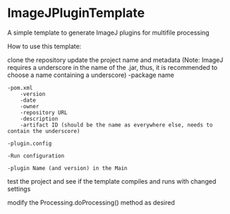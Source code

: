 # ImageJPluginTemplate
A simple template to generate ImageJ plugins for multifile processing 

  
How to use this template:

clone the repository
update the project name and metadata (Note: ImageJ requires a underscore in the name of the .jar, thus, it is recommended to choose a name containing a underscore)
	-package name
	
	-pom.xml
		-version
		-date
		-owner
		-repository URL
		-description
		-artifact ID (should be the name as everywhere else, needs to contain the underscore)
		
	-plugin.config
	
	-Run configuration
	
	-plugin Name (and version) in the Main

test the project and see if the template compiles and runs with changed settings

modify the Processing.doProcessing() method as desired
	
